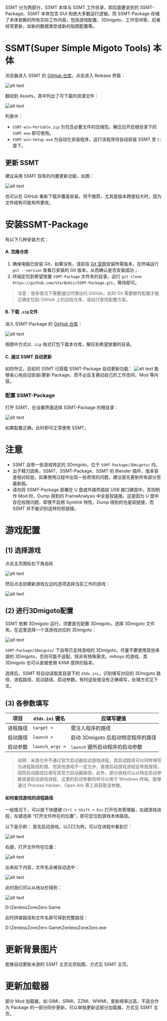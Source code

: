 SSMT 分为两部分，SSMT 本体与 SSMT 工作目录，即后面要说到的 SSMT-Package。SSMT 本体包含 GUI 和绝大多数运行逻辑，而 SSMT-Package 存储了本体依赖的所有实际工作内容，包括游戏配置、3Dmigoto、工作空间等，后者经常更新，如新的数据类型或新的贴图配置等。


# SSMT(Super Simple Migoto Tools) 本体

浏览器进入 SSMT 的 [GitHub 仓库](https://github.com/starbobis/ssmt)，点击进入 Release 界面：

![alt text](image-19.png)

翻动到 Assets，其中列出了可下载的资源文件：

![alt text](image-20.png)

列表中：

* `SSMT-win-Portable.zip` 为包含必要文件的压缩包，解压后开启根目录下的 `SSMT.exe` 即可使用。
* `SSMT-win-Setup.exe` 为自动化安装程序，运行该程序将自动安装 SSMT 至 `C:` 盘下。

## 更新 SSMT

建议采用 SSMT 现有的内置更新功能，如图：

![alt text](image.SSMT.(1).png)

也可以在 GitHub 重新下载并覆盖安装，但不推荐，尤其是版本跨度较大时，因为文件结构可能有所更改。

# 安装SSMT-Package

有以下几种安装方式：

#### A. 克隆仓库

1. 确保电脑已安装 Git，如果没有，请前往 [Git 官网](https://git-scm.com/downloads/win)安装所需版本，在终端运行 `git --version` 查看已安装的 Git 版本，从而确认是否安装成功；
2. 终端定位到希望放置 `SSMT-Package` 文件夹的目录，运行 `git clone https://github.com/StarBobis/SSMT-Package.git`，等待即可。

> 注意：很多情况下需要通过代理访问 GitHub，此时 Git 需要额外配置才能正确定位到 GitHub 上的远程仓库，请自行查找配置方案。

#### B. 下载 `.zip`文件

进入 SSMT-Package 的 [GitHub 仓库](https://github.com/StarBobis/SSMT-Package)：

![alt text](image-1.png)

按图中方式以 `.zip` 格式打包下载本仓库，解压到希望放置的目录。
 
<!-- ![alt text](image-2.png)

群公告或群文件下载解压并打开SSMT:

![alt text](image-21.png) -->

#### C. 通过 SSMT 自动更新

如你所见，目前的 SSMT 已搭载 SSMT-Package 自动更新功能：
![alt text](image-26.png)
能够省心地自动安装/更新 Package，而不必反复挪动自己的工作空间、Mod 等内容。

### 配置 SSMT-Package

打开 SSMT，在设置界面选择 SSMT-Package 的根目录：

<!-- 打开 SSMT，在设置页面中选择SSMT-Package路径为这个下r载的文件夹路径（确保路径无中文且不是U盘或外接可插拔USB磁盘）： -->

![alt text](image.SSMT.(1).2.png)

如果配置正确，此时即可正常使用 SSMT。

# 注意

- SSMT 自带一些游戏特定的 3Dmigoto，位于 `SSMT-Package/3Dmigoto/` 内。
- 出于精力因素，SSMT、SSMT-Package、SSMT 的 Blender 插件，版本容差相对较低，如果使用过程中出现一些奇怪的问题，建议首先更新所有部分至最新版。
- 请勿将 SSMT-Package 部署在 U 盘或外接热插拔 USB 接口硬盘中，否则制作 Mod 时，Dump 得到的 FrameAnalysis 中全是软链接。这是因为 U 盘中存在权限问题，即使不启用 Symlink 特性，Dump 得到的也是软链接，而 SSMT 并不能识别这样的软链接。

# 游戏配置

## (1) 选择游戏

点击主页图标右下角齿轮

![alt text](image-24.png)

然后点击创建新游戏左边的选项选择当前工作的游戏：

![alt text](image-27.png)

## (2) 进行3Dmigoto配置

SSMT 依赖 3Dmigoto 运行，须要首先配置 3Dmigoto，选择 3Dmigoto 文件夹。在这里选择一个该游戏对应的 3Dmigoto：

<!-- 需要先进行3Dmigoto配置，选择3Dmigoto文件夹，因为SSMT是依赖于3Dmigoto运行的，这里你可以选一个这个游戏对应的3Dmigoto，比如我这里直接用桌面的： -->

![alt text](image-25.png)

`SSMT-Package/3Dmigoto/` 下自带已支持游戏的 3Dmigoto，尽量不要使用其他来源的 3Dmigoto，否则可能不适配，除非有特殊需求。mihoyo 的游戏，其 3Dmigoto 也可以直接使用 XXMI 提供的版本。

选择后，SSMT 将自动读取其目录下的 `d3dx.ini`，识别填写对应的 3Dmigoto 路径、进程路径、启动路径、启动参数。有时这些值没有正确填写，处理方式见下文。

<!-- 
SSMT自带的各个游戏的3Dmigoto在SSMT-Package的Games目录下，没有特殊目的尽量不要使用其它人提供的3Dmigoto否则可能不适配，米游的3Dmigoto可以直接用XXMI下面的：

选择后，3Dmigoto路径，进程路径和启动路径，以及启动参数会自动从你选择的3Dmigoto文件夹中的d3dx.ini中识别并填写（如果是空的，请看后续如何填写的教程）。 -->

## (3) 各参数填写

| 项目 | `d3dx.ini` 键名 | 应填写键值 |
| ---- | ---- | ---- |
|  进程路径    |  `target =`      | 需注入程序的路径     |
|   启动路径   |  `launch =`      |   启动 3Dmigoto 后启动特定程序的路径   |
|启动参数|`launch_args =`| `launch` 键所启动程序的启动参数|

> 说明：米游允许不通过官方启动器启动游戏进程，其启动路径可以同样填写为进程路径的值，但其他游戏不一定允许，直接启动游戏进程会导致报错，因而启动路径应填写其官方启动器路径。此外，部分游戏可以以特定启动参数直接启动游戏进程，这里的启动参数同样可以用于 Windows 终端，能够通过 Process Hacker、Open Ark 等工具获取该参数。

<!-- 这里的进程路径，对应d3dx.ini中的target =
启动路径对应d3dx.ini中的launch =
启动参数对应d3dx.ini中的launch_args =

## 进程路径

一般是目标游戏的主程序的路径
一般米游的进程路径和启动路径填写相同的即可，米游不需要填写启动参数，除非你有自定义的需求，那么请自行填写。

## 启动路径

一般为游戏的启动器或者进程路径。
米游比较特殊，它允许不经过官方启动器直接调起进程启动，但是其它游戏不一定允许，所以这里的启动路径，一般我们填写的是能够调起这个游戏的游戏的启动器路径。

## 启动参数

虽然有些游戏不允许直接启动它的进程路径，但是当你附加了启动参数之后，是可以直接启动进程路径的，比如Naraka：

例如进程路径和启动路径相同，代表我要在运行3Dmigoto Loader之后，立刻调起游戏进程路径并进行注入，正常情况没有启动参数是会报错失败的，但是我们通过Process Hacker、Open Ark等工具获取了进程的启动参数后，就可以实现方便的一键调起游戏了。 -->

#### 如何查找游戏的进程路径
<!-- 
(进程路径 即 d3dx.ini中的target = 路径) -->
<!-- 
这里我们填写的target = 后面的路径，是游戏进程的文件所在路径， -->

一般情况下，可以按下快捷键 `Ctrl + Shift + Esc` 打开任务管理器，右键游戏进程，左键选择 “打开文件所在的位置”，即可定位到游戏本体路径。

以下是示例：
首先启动游戏，以ZZZ为例，可以在进程中看到它：

![alt text](image-14.png)

右键，打开文件所在位置：

![alt text](image-15.png)

出来如下内容，文件名会被自动选中：

![alt text](image-16.png)

此时我们可以从地址栏得到：

![alt text](image-17.png)

D:\ZenlessZoneZero Game

此时拼接路径和文件名即可得到完整路径：

D:\ZenlessZoneZero Game\ZenlessZoneZero.exe

<!-- ## 什么情况下进程路径和启动路径相同

如果游戏的进程能够在不附加任何启动参数的情况下，被第三方程序启动，那么此时进程路径和启动路径就可以填一样的，就可以点击 启动3Dmigoto Loader.exe后自动启动游戏了。

否则则需要特定启动参数，可以用ProcessHacker自行查看并添加（看不懂说明你用不到这个特性，无需考虑这个）。 -->

# 更新背景图片

能够自动更新米游的 SSMT 主页北京贴图，方式见 SSMT 主页。

# 更新加载器

部分 Mod 加载器，如 GIMI、SRMI、ZZMI、WWMI，更新频率过高，不适合作为 Package 的一部分同步更新，可以单独更新这部分加载器，方式见 SSMT 主页。